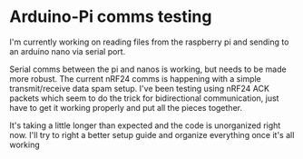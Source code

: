 # Arduino-Pi comms testing

I'm currently working on reading files from the raspberry pi and sending to an arduino nano via serial port.

Serial comms between the pi and nanos is working, but needs to be made more robust.
The current nRF24 comms is happening with a simple transmit/receive data spam setup.
I've been testing using nRF24 ACK packets which seem to do the trick for bidirectional communication, just have to get it working properly and put all the pieces together.

It's taking a little longer than expected and the code is unorganized right now. I'll try to right a better setup guide and organize everything once it's all working
